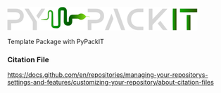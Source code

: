 <picture>
 <source media="(prefers-color-scheme: dark)" srcset="docs/website_sphinx/source/_static/img/logo/logo_dark.svg">
 <source media="(prefers-color-scheme: light)" srcset="docs/website_sphinx/source/_static/img/logo/logo_light.svg">
 <img alt="YOUR-ALT-TEXT" src="docs/website_sphinx/source/_static/img/logo/logo_dark.svg">
</picture>

Template Package with PyPackIT


### Citation File
https://docs.github.com/en/repositories/managing-your-repositorys-settings-and-features/customizing-your-repository/about-citation-files

